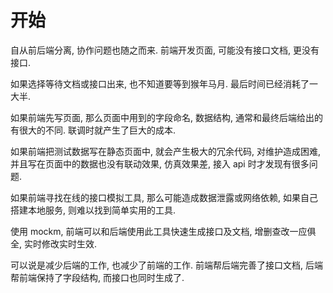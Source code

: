 # 开始
自从前后端分离, 协作问题也随之而来. 前端开发页面, 可能没有接口文档, 更没有接口.   
  
如果选择等待文档或接口出来, 也不知道要等到猴年马月. 最后时间已经消耗了一大半.  
  
如果前端先写页面, 那么页面中用到的字段命名, 数据结构, 通常和最终后端给出的有很大的不同. 联调时就产生了巨大的成本.  
  
如果前端把测试数据写在静态页面中, 就会产生极大的冗余代码, 对维护造成困难, 并且写在页面中的数据也没有联动效果, 仿真效果差, 接入 api 时才发现有很多问题.  
  
如果前端寻找在线的接口模拟工具, 那么可能造成数据泄露或网络依赖, 如果自己搭建本地服务, 则难以找到简单实用的工具.  
  
使用 mockm, 前端可以和后端使用此工具快速生成接口及文档, 增删查改一应俱全, 实时修改实时生效.  
  
可以说是减少后端的工作, 也减少了前端的工作. 前端帮后端完善了接口文档, 后端帮前端保持了字段结构, 而接口也同时生成了.  
